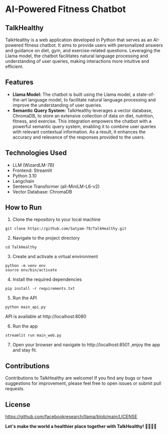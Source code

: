 # AI-Powered Fitness Chatbot

## TalkHealthy

TalkHealthy is a web application developed in Python that serves as an AI-powered fitness chatbot. It aims to provide users with personalized answers and guidance on diet, gym, and exercise-related questions. Leveraging the Llama model, the chatbot facilitates natural language processing and understanding of user queries, making interactions more intuitive and efficient.

## Features
- **Llama Model:** The chatbot is built using the Llama model, a state-of-the-art language model, to facilitate natural language processing and improve the understanding of user queries.
- **Semantic Query System:** TalkHealthy leverages a vector database, ChromaDB, to store an extensive collection of data on diet, nutrition, fitness, and exercise. This integration empowers the chatbot with a powerful semantic query system, enabling it to combine user queries with relevant contextual information. As a result, it enhances the accuracy and relevance of the responses provided to the users.

## Technologies Used
- LLM (WizardLM-7B)
- Frontend: Streamlit
- Python 3.10
- Langchain
- Sentence Transformer (all-MiniLM-L6-v2)
- Vector Database: ChromaDB

## How to Run
1. Clone the repository to your local machine
```
git clone https://github.com/Satyam-79/TalkHealthy.git
```
2. Navigate to the project directory
```
cd TalkHealthy
```
3. Create and activate a virtual environment
```
python -m venv env
source env/bin/activate
```
4. Install the required dependencies
```
pip install -r requirements.txt
```
5. Run the API
```
python main_api.py
```
API is available at http://localhost:8080

6. Run the app
```
streamlit run main_web.py
```
7. Open your browser and navigate to http://localhost:8501 ,enjoy the app and stay fit.

## Contributions
Contributions to TalkHealthy are welcome! If you find any bugs or have suggestions for improvement, please feel free to open issues or submit pull requests.


## License
https://github.com/facebookresearch/llama/blob/main/LICENSE

**Let's make the world a healthier place together with TalkHealthy! 🏋️‍♀️🥗🤖**
